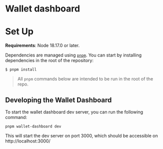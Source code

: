 # Wallet dashboard

# Set Up

**Requirements**: Node 18.17.0 or later.

Dependencies are managed using [`pnpm`](https://pnpm.io/). You can start by installing dependencies in the root of the repository:

```
$ pnpm install
```

> All `pnpm` commands below are intended to be run in the root of the repo.

## Developing the Wallet Dashboard

To start the wallet dashboard dev server, you can run the following command:

```
pnpm wallet-dashboard dev
```

This will start the dev server on port 3000, which should be accessible on http://localhost:3000/